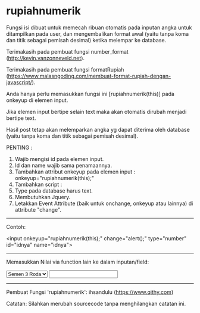 # rupiahnumerik

Fungsi isi dibuat untuk memecah ribuan otomatis pada inputan angka untuk ditampilkan pada user, dan mengembalikan format awal (yaitu tanpa koma dan titik sebagai pemisah desimal) ketika melempar ke database.

Terimakasih pada pembuat fungsi number_format (http://kevin.vanzonneveld.net).

Terimakasih pada pembuat fungsi formatRupiah (https://www.malasngoding.com/membuat-format-rupiah-dengan-javascript/).

Anda hanya perlu memasukkan fungsi ini [rupiahnumerik(this)] pada onkeyup di elemen input.

Jika elemen input bertipe selain text maka akan otomatis dirubah menjadi bertipe text.

Hasil post tetap akan melemparkan angka yg dapat diterima oleh database (yaitu tanpa koma dan titik sebagai pemisah desimal).

PENTING :

1. Wajib mengisi id pada elemen input.
2. Id dan name wajib sama penamaannya.
3. Tambahkan attribut onkeyup pada elemen input : onkeyup="rupiahnumerik(this);"
4. Tambahkan script : <script>rupiahnumerik($("#idnya"))</script>
5. Type pada database harus text.
6. Membutuhkan Jquery.
7. Letakkan Event Attribute (baik untuk onchange, onkeyup atau lainnya) di attribute "change".

---

Contoh:

<input onkeyup="rupiahnumerik(this);" change="alert();" type="number" id="idnya" name="idnya"\>

<script>rupiahnumerik($("#idnya"));</script>

---

Memasukkan Nilai via function lain ke dalam inputan/field:

<select required onchange="isi(); selisih();" class="form-control select" id="product_id" name="product_id">
    <option value="" disabled>Pilih Produk</option>
    <option value="3" stok="40">Semen 3 Roda</option>
</select>
<input onkeyup="rupiahnumerik(this);" change="alert();" type="number" id="idnya" name="idnya"\>

<script>rupiahnumerik($("#idnya"));</script>

<script>
function isi(){
    let productid = $("#product_id option:selected");
    let stok = productid.attr("stok");
    $("#idnya").val(stok);

    //tuliskan fungsi rupiahnumerik disini!!!
    rupiahnumerik($("#idnya"));
}
</script>

---

Pembuat Fungsi 'rupiahnumerik': ihsandulu (https://www.qithy.com)

Catatan: Silahkan merubah sourcecode tanpa menghilangkan catatan ini.
